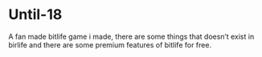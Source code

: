 # Until-18
A fan made bitlife game i made, there are some things that doesn’t exist in birlife and there are some premium features of bitlife for free.

